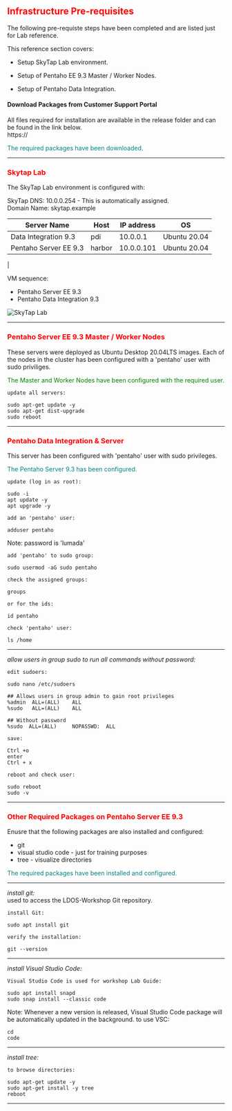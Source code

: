 ## <font color='red'>Infrastructure Pre-requisites</font>
The following pre-requiste steps have been completed and are listed just for Lab reference. 

This reference section covers:
  * Setup SkyTap Lab environment. 
     
  * Setup of Pentaho EE 9.3 Master / Worker Nodes.  
  * Setup of Pentaho Data Integration.


#### Download Packages from Customer Support Portal
All files required for installation are available in the release folder and can be found in the link below.  
https://

<font color='teal'>The required packages have been downloaded.</font>  

---

### <font color='red'>Skytap Lab</font>  

The SkyTap Lab environment is configured with: 

SkyTap DNS: 10.0.0.254 - This is automatically assigned.  
Domain Name: skytap.example  

| Server Name               | Host              |  IP address | OS               |
| ------------------------- | ------------------| ----------- | ---------------- |
| Data Integration 9.3      | pdi               | 10.0.0.1    | Ubuntu 20.04     |
| Pentaho Server EE 9.3     | harbor            | 10.0.0.101  | Ubuntu 20.04     |    
|

VM sequence: 
* Pentaho Server EE 9.3
* Pentaho Data Integration 9.3 

![SkyTap Lab](../assets/skytap_lab.png)

---

### <font color='red'>Pentaho Server EE 9.3 Master / Worker Nodes</font>  

These servers were deployed as Ubuntu Desktop 20.04LTS images.
Each of the nodes in the cluster has been configured with a 'pentaho' user with sudo priviliges.

<font color='green'>The Master and Worker Nodes have been configured with the required user.</font>  

``update all servers:``
```
sudo apt-get update -y
sudo apt-get dist-upgrade
sudo reboot
```

---

### <font color='red'>Pentaho Data Integration & Server</font>  

This server has been configured with 'pentaho' user with sudo privileges. 

<font color='teal'>The Pentaho Server 9.3 has been configured.</font>  

``update (log in as root):``
```
sudo -i
apt update -y
apt upgrade -y
```
``add an 'pentaho' user:``
```
adduser pentaho
```
Note: password is 'lumada'  

``add 'pentaho' to sudo group:``
```
sudo usermod -aG sudo pentaho
```
``check the assigned groups:``
```
groups
```
``or for the ids:``
```
id pentaho
```
``check 'pentaho' user:``
```
ls /home
```

---

<em>allow users in group sudo to run all commands without password:</em>  

``edit sudoers:``
```
sudo nano /etc/sudoers
```
```
## Allows users in group admin to gain root privileges
%admin  ALL=(ALL)    ALL
%sudo   ALL=(ALL)    ALL  

## Without password
%sudo  ALL=(ALL)     NOPASSWD:  ALL
```
``save:``
```
Ctrl +o
enter
Ctrl + x
```
``reboot and check user:``
```
sudo reboot
sudo -v
```

---

### <font color='red'>Other Required Packages on Pentaho Server EE 9.3</font>  

Enusre that the following packages are also installed and configured:
* git
* visual studio code - just for training purposes
* tree - visualize directories

<font color='teal'>The required packages have been installed and configured.</font>  

---

<em>install git:</em>    
used to access the LDOS-Workshop Git repository.  

``install Git:``
```
sudo apt install git
```
``verify the installation:``
```
git --version
```

---

<em>install Visual Studio Code:</em> 

``Visual Studio Code is used for workshop Lab Guide:``
```
sudo apt install snapd
sudo snap install --classic code
```
Note: Whenever a new version is released, Visual Studio Code package will be automatically updated in the background.
to use VSC:
```
cd
code
```

---

<em>install tree:</em> 

``to browse directories:``
```
sudo apt-get update -y
sudo apt-get install -y tree
reboot
```

---